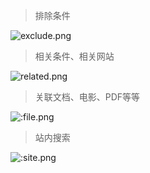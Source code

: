 > 排除条件


![exclude.png](http://upload-images.jianshu.io/upload_images/80378-bd10a110bf9ea466.png?imageMogr2/auto-orient/strip%7CimageView2/2/w/1240)

> 相关条件、相关网站


![related.png](http://upload-images.jianshu.io/upload_images/80378-8141a6cc1d1df549.png?imageMogr2/auto-orient/strip%7CimageView2/2/w/1240)

> 关联文档、电影、PDF等等

![:file.png](http://upload-images.jianshu.io/upload_images/80378-ff5ca6826cb4af77.png?imageMogr2/auto-orient/strip%7CimageView2/2/w/1240)

> 站内搜索

![:site.png](http://upload-images.jianshu.io/upload_images/80378-a45d59033cace0f9.png?imageMogr2/auto-orient/strip%7CimageView2/2/w/1240)

